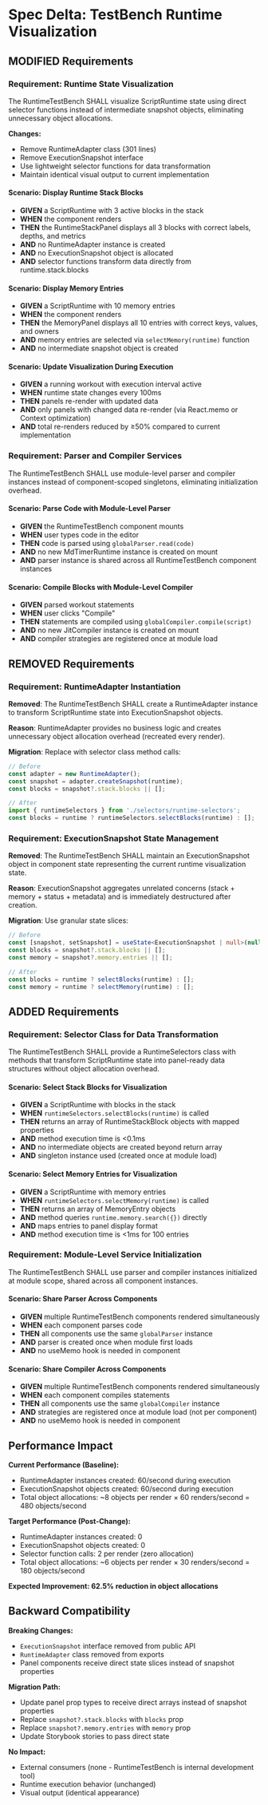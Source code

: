 # Spec Delta: TestBench Runtime Visualization

## MODIFIED Requirements

### Requirement: Runtime State Visualization
The RuntimeTestBench SHALL visualize ScriptRuntime state using direct selector functions instead of intermediate snapshot objects, eliminating unnecessary object allocations.

**Changes:**
- Remove RuntimeAdapter class (301 lines)
- Remove ExecutionSnapshot interface
- Use lightweight selector functions for data transformation
- Maintain identical visual output to current implementation

#### Scenario: Display Runtime Stack Blocks
- **GIVEN** a ScriptRuntime with 3 active blocks in the stack
- **WHEN** the component renders
- **THEN** the RuntimeStackPanel displays all 3 blocks with correct labels, depths, and metrics
- **AND** no RuntimeAdapter instance is created
- **AND** no ExecutionSnapshot object is allocated
- **AND** selector functions transform data directly from runtime.stack.blocks

#### Scenario: Display Memory Entries
- **GIVEN** a ScriptRuntime with 10 memory entries
- **WHEN** the component renders
- **THEN** the MemoryPanel displays all 10 entries with correct keys, values, and owners
- **AND** memory entries are selected via `selectMemory(runtime)` function
- **AND** no intermediate snapshot object is created

#### Scenario: Update Visualization During Execution
- **GIVEN** a running workout with execution interval active
- **WHEN** runtime state changes every 100ms
- **THEN** panels re-render with updated data
- **AND** only panels with changed data re-render (via React.memo or Context optimization)
- **AND** total re-renders reduced by ≥50% compared to current implementation

### Requirement: Parser and Compiler Services
The RuntimeTestBench SHALL use module-level parser and compiler instances instead of component-scoped singletons, eliminating initialization overhead.

#### Scenario: Parse Code with Module-Level Parser
- **GIVEN** the RuntimeTestBench component mounts
- **WHEN** user types code in the editor
- **THEN** code is parsed using `globalParser.read(code)`
- **AND** no new MdTimerRuntime instance is created on mount
- **AND** parser instance is shared across all RuntimeTestBench component instances

#### Scenario: Compile Blocks with Module-Level Compiler
- **GIVEN** parsed workout statements
- **WHEN** user clicks "Compile"
- **THEN** statements are compiled using `globalCompiler.compile(script)`
- **AND** no new JitCompiler instance is created on mount
- **AND** compiler strategies are registered once at module load

## REMOVED Requirements

### Requirement: RuntimeAdapter Instantiation
**Removed**: The RuntimeTestBench SHALL create a RuntimeAdapter instance to transform ScriptRuntime state into ExecutionSnapshot objects.

**Reason**: RuntimeAdapter provides no business logic and creates unnecessary object allocation overhead (recreated every render).

**Migration**: Replace with selector class method calls:
```typescript
// Before
const adapter = new RuntimeAdapter();
const snapshot = adapter.createSnapshot(runtime);
const blocks = snapshot?.stack.blocks || [];

// After
import { runtimeSelectors } from './selectors/runtime-selectors';
const blocks = runtime ? runtimeSelectors.selectBlocks(runtime) : [];
```

### Requirement: ExecutionSnapshot State Management
**Removed**: The RuntimeTestBench SHALL maintain an ExecutionSnapshot object in component state representing the current runtime visualization state.

**Reason**: ExecutionSnapshot aggregates unrelated concerns (stack + memory + status + metadata) and is immediately destructured after creation.

**Migration**: Use granular state slices:
```typescript
// Before
const [snapshot, setSnapshot] = useState<ExecutionSnapshot | null>(null);
const blocks = snapshot?.stack.blocks || [];
const memory = snapshot?.memory.entries || [];

// After
const blocks = runtime ? selectBlocks(runtime) : [];
const memory = runtime ? selectMemory(runtime) : [];
```

## ADDED Requirements

### Requirement: Selector Class for Data Transformation
The RuntimeTestBench SHALL provide a RuntimeSelectors class with methods that transform ScriptRuntime state into panel-ready data structures without object allocation overhead.

#### Scenario: Select Stack Blocks for Visualization
- **GIVEN** a ScriptRuntime with blocks in the stack
- **WHEN** `runtimeSelectors.selectBlocks(runtime)` is called
- **THEN** returns an array of RuntimeStackBlock objects with mapped properties
- **AND** method execution time is <0.1ms
- **AND** no intermediate objects are created beyond return array
- **AND** singleton instance used (created once at module load)

#### Scenario: Select Memory Entries for Visualization
- **GIVEN** a ScriptRuntime with memory entries
- **WHEN** `runtimeSelectors.selectMemory(runtime)` is called
- **THEN** returns an array of MemoryEntry objects
- **AND** method queries `runtime.memory.search({})` directly
- **AND** maps entries to panel display format
- **AND** method execution time is <1ms for 100 entries

### Requirement: Module-Level Service Initialization
The RuntimeTestBench SHALL use parser and compiler instances initialized at module scope, shared across all component instances.

#### Scenario: Share Parser Across Components
- **GIVEN** multiple RuntimeTestBench components rendered simultaneously
- **WHEN** each component parses code
- **THEN** all components use the same `globalParser` instance
- **AND** parser is created once when module first loads
- **AND** no useMemo hook is needed in component

#### Scenario: Share Compiler Across Components
- **GIVEN** multiple RuntimeTestBench components rendered simultaneously
- **WHEN** each component compiles statements
- **THEN** all components use the same `globalCompiler` instance
- **AND** strategies are registered once at module load (not per component)
- **AND** no useMemo hook is needed in component

## Performance Impact

**Current Performance (Baseline):**
- RuntimeAdapter instances created: 60/second during execution
- ExecutionSnapshot objects created: 60/second during execution
- Total object allocations: ~8 objects per render × 60 renders/second = 480 objects/second

**Target Performance (Post-Change):**
- RuntimeAdapter instances created: 0
- ExecutionSnapshot objects created: 0
- Selector function calls: 2 per render (zero allocation)
- Total object allocations: ~6 objects per render × 30 renders/second = 180 objects/second

**Expected Improvement: 62.5% reduction in object allocations**

## Backward Compatibility

**Breaking Changes:**
- `ExecutionSnapshot` interface removed from public API
- `RuntimeAdapter` class removed from exports
- Panel components receive direct state slices instead of snapshot properties

**Migration Path:**
- Update panel prop types to receive direct arrays instead of snapshot properties
- Replace `snapshot?.stack.blocks` with `blocks` prop
- Replace `snapshot?.memory.entries` with `memory` prop
- Update Storybook stories to pass direct state

**No Impact:**
- External consumers (none - RuntimeTestBench is internal development tool)
- Runtime execution behavior (unchanged)
- Visual output (identical appearance)
